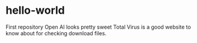 # hello-world
First repository 
Open AI looks pretty sweet 
Total Virus is a good website to know about for checking download files. 
